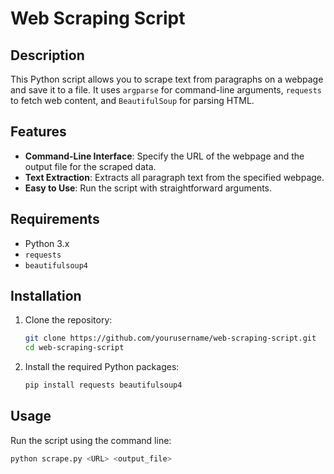 # Web Scraping Script

## Description

This Python script allows you to scrape text from paragraphs on a webpage and save it to a file. It uses `argparse` for command-line arguments, `requests` to fetch web content, and `BeautifulSoup` for parsing HTML.

## Features

- **Command-Line Interface**: Specify the URL of the webpage and the output file for the scraped data.
- **Text Extraction**: Extracts all paragraph text from the specified webpage.
- **Easy to Use**: Run the script with straightforward arguments.

## Requirements

- Python 3.x
- `requests`
- `beautifulsoup4`

## Installation

1. Clone the repository:
    ```bash
    git clone https://github.com/yourusername/web-scraping-script.git
    cd web-scraping-script
    ```

2. Install the required Python packages:
    ```bash
    pip install requests beautifulsoup4
    ```

## Usage

Run the script using the command line:

```bash
python scrape.py <URL> <output_file>
